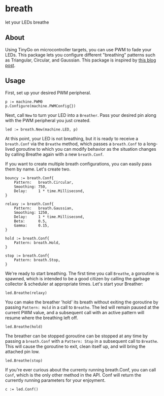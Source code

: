 # breath
let your LEDs breathe

## About
Using TinyGo on microcontroller targets, you can use PWM to fade your LEDs. This package lets you configure different "breathing" patterns such as Triangular, Circular, and Gaussian. This package is inspired by [this blog post](https://makersportal.com/blog/2020/3/27/simple-breathing-led-in-arduino).

## Usage
First, set up your desired PWM peripheral.
```golang
p := machine.PWM0
p.Configure(machine.PWMConfig{})
```
Next, call `New` to turn your LED into a `Breather`. Pass your desired pin along with the PWM peripheral you just created.
```golang
led := breath.New(machine.LED, p)
```
At this point, your LED is not breathing, but it is ready to receive a `breath.Conf` via the `Breathe` method, which passes a `breath.Conf` to a long-lived goroutine to which you can modify behavior as the situation changes by calling Breathe again with a new `breath.Conf`. 

If you want to create multiple breath configurations, you can easily pass them by name. Let's create two.

```golang
bouncy := breath.Conf{
	Pattern:   breath.Circular,
	Smoothing: 750,
	Delay:     1 * time.Millisecond,
}

relaxy := breath.Conf{
	Pattern:   breath.Gaussian,
	Smoothing: 1250,
	Delay:     1 * time.Millisecond,
	Beta:      0.5,
	Gamma:     0.15,
}

hold := breath.Conf{
	Pattern: breath.Hold,
}

stop := breath.Conf{
	Pattern: breath.Stop,
}
```

We're ready to start breathing. The first time you call `Breathe`, a goroutine is spawned, which is intended to be a good citizen by calling the garbage collector & scheduler at appropriate times. Let's start your Breather:

```golang
led.Breathe(relaxy)
```

You can make the breather 'hold' its breath without exiting the goroutine by passing `Pattern: Hold` in a call to `Breathe`. The led will remain paused at the current PWM value, and a subsequent call with an active pattern will resume where the breathing left off. 

```golang
led.Breathe(hold)
```

The breather can be stopped goroutine can be stopped at any time by passing a `breath.Conf` with a `Pattern: Stop` in a subsequent call to `Breathe`. This will cause the goroutine to exit, clean itself up, and will bring the attached pin low. 

```golang
led.Breathe(stop)
```

If you're ever curious about the currenty running breath.Conf, you can call `Conf`, which is the only other method in the API. Conf will return the currently running parameters for your enjoyment.

```golang
c := led.Conf()
```